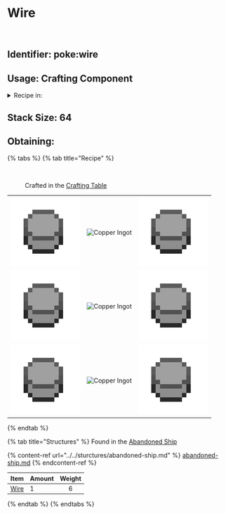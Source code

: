 # Wire



<figure><img src="broken-reference" alt=""><figcaption></figcaption></figure>

## Identifier: **poke:wire** <a href="#identifier" id="identifier"></a>

## Usage: Crafting Component

<details>

<summary>Recipe in:</summary>

* Barometer
* Charged Cobalt Block
* Miner Helmet
* [<img src="https://github.com/ItsMePok/PFE/blob/wikiAssets/blockRenders/CobblestoneGenerator.png" alt="" data-size="line">Cobblestone Generator](../../blocks/automation/cobblestone-generator.md)
* Item Manipulator
* Jackhammer
* Night Vison Goggles
* Panic Button
* Sundial

</details>

## <img src="https://minecraft.wiki/images/Light_Gray_Bundle_JE1_BE1.png?b552e" alt="" data-size="line">Stack Size: 64

## Obtaining:

{% tabs %}
{% tab title="Recipe" %}


<figure><img src="https://minecraft.wiki/images/thumb/Crafting_Table_JE4_BE3.png/150px-Crafting_Table_JE4_BE3.png?5767f" alt=""><figcaption><p>Crafted in the <a href="https://minecraft.wiki/w/Crafting_Table">Crafting Table</a></p></figcaption></figure>

|                                                                                             |                                                                               |                                                                                             |
| :-----------------------------------------------------------------------------------------: | :---------------------------------------------------------------------------: | :-----------------------------------------------------------------------------------------: |
| ![Plastic](https://github.com/ItsMePok/PFE/blob/wikiAssets/wikiMain/plastic.png?raw=true) | ![Copper Ingot](https://minecraft.wiki/images/Copper_Ingot_JE2_BE1.png?0d410) | ![Plastic](https://github.com/ItsMePok/PFE/blob/wikiAssets/wikiMain/plastic.png?raw=true) |
| ![Plastic](https://github.com/ItsMePok/PFE/blob/wikiAssets/wikiMain/plastic.png?raw=true) | ![Copper Ingot](https://minecraft.wiki/images/Copper_Ingot_JE2_BE1.png?0d410) | ![Plastic](https://github.com/ItsMePok/PFE/blob/wikiAssets/wikiMain/plastic.png?raw=true) |
| ![Plastic](https://github.com/ItsMePok/PFE/blob/wikiAssets/wikiMain/plastic.png?raw=true) | ![Copper Ingot](https://minecraft.wiki/images/Copper_Ingot_JE2_BE1.png?0d410) | ![Plastic](https://github.com/ItsMePok/PFE/blob/wikiAssets/wikiMain/plastic.png?raw=true) |
{% endtab %}

{% tab title="Structures" %}
Found in the [Abandoned Ship](../../sturctures/abandoned-ship.md)

{% content-ref url="../../sturctures/abandoned-ship.md" %}
[abandoned-ship.md](../../sturctures/abandoned-ship.md)
{% endcontent-ref %}

| Item                                                                | Amount | Weight |
| ------------------------------------------------------------------- | ------ | :----: |
| [<img src="broken-reference" alt="" data-size="line">Wire](wire.md) | 1      |    6   |
{% endtab %}
{% endtabs %}
